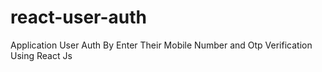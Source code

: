 # react-user-auth
Application User Auth By Enter Their Mobile Number and Otp Verification Using React Js
